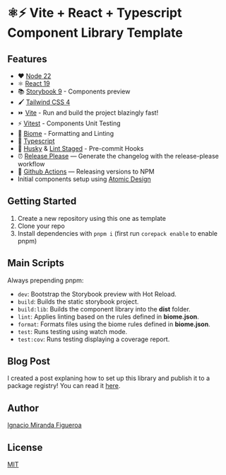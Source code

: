 # ⚛️⚡ Vite + React + Typescript Component Library Template

## Features

- ♥️ [Node 22](https://nodejs.org/en/download)
- ⚛️ [React 19](https://reactjs.org/)
- 📚 [Storybook 9](https://storybook.js.org/) - Components preview
- 🖌️ [Tailwind CSS 4](https://tailwindcss.com/)
- ⏩ [Vite](https://vitejs.dev/) - Run and build the project blazingly fast!
- ⚡ [Vitest](https://vitest.dev/) - Components Unit Testing
- 📐 [Biome](https://biomejs.dev/) - Formatting and Linting
- 🌟 [Typescript](https://www.typescriptlang.org/)
- 🐶 [Husky](https://typicode.github.io/husky) & [Lint Staged](https://www.npmjs.com/package/lint-staged) - Pre-commit Hooks
- ⏰ [Release Please](https://github.com/googleapis/release-please) — Generate the changelog with the release-please workflow
- 👷 [Github Actions](https://github.com/features/actions) — Releasing versions to NPM
- Initial components setup using [Atomic Design](https://bradfrost.com/blog/post/atomic-web-design/)

## Getting Started

1. Create a new repository using this one as template
2. Clone your repo
3. Install dependencies with `pnpm i` (first run `corepack enable` to enable pnpm)

## Main Scripts

Always prepending pnpm:

- `dev`: Bootstrap the Storybook preview with Hot Reload.
- `build`: Builds the static storybook project.
- `build:lib`: Builds the component library into the **dist** folder.
- `lint`: Applies linting based on the rules defined in **biome.json**.
- `format`: Formats files using the biome rules defined in **biome.json**.
- `test`: Runs testing using watch mode.
- `test:cov`: Runs testing displaying a coverage report.

## Blog Post

I created a post explaning how to set up this library and publish it to a package registry! You can read it [here](https://igna.hashnode.dev/vite-react-typescript-component-library-template-setup-explanation).

## Author

[Ignacio Miranda Figueroa](https://www.linkedin.com/in/ignacio-miranda-figueroa/)

## License

[MIT](LICENSE)
